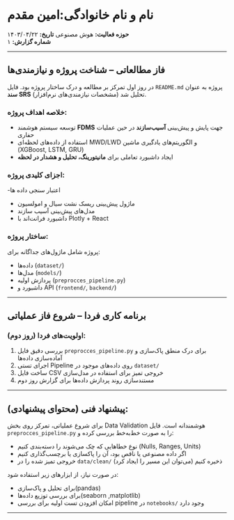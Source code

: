 # نام و نام خانوادگی:امین مقدم
**حوزه فعالیت:** هوش مصنوعی
**تاریخ:** ۱۴۰۳/۰۴/۲۲  
**شماره گزارش:** ۱  

---

##  فاز مطالعاتی – شناخت پروژه و نیازمندی‌ها

در روز اول تمرکز بر مطالعه و درک ساختار پروژه بود. فایل `README.md` پروژه به عنوان **سند SRS** (مشخصات نیازمندی‌های نرم‌افزار) تحلیل شد.

###  خلاصه اهداف پروژه:
- توسعه سیستم هوشمند **FDMS** جهت پایش و پیش‌بینی **آسیب‌سازند** در حین عملیات حفاری
- استفاده از داده‌های لحظه‌ای MWD/LWD و الگوریتم‌های یادگیری ماشین (XGBoost, LSTM, GRU)
- ایجاد داشبورد تعاملی برای **مانیتورینگ، تحلیل و هشدار در لحظه**

###  اجزای کلیدی پروژه:
-اعتبار سنجی داده ها
- ماژول پیش‌بینی ریسک نشت سیال و امولسیون
-  مدل‌های پیش‌بینی آسیب سازند
-  داشبورد فرانت‌اند با Plotly + React
###  ساختار پروژه:
پروژه شامل ماژول‌های جداگانه برای:
- داده‌ها (`dataset/`)
- مدل‌ها (`models/`)
- پردازش اولیه (`preprocces_pipeline.py`)
- داشبورد و API (`frontend/`, `backend/`)

---

##  برنامه کاری فردا – شروع فاز عملیاتی

###  اولویت‌های فردا (روز دوم):
1. بررسی دقیق فایل `preprocces_pipeline.py` برای درک منطق پاک‌سازی و آماده‌سازی داده‌ها
2. اجرای تستی Pipeline روی داده‌های موجود در `dataset/`
3. ساخت فایل CSV خروجی تمیز برای استفاده در مدل‌سازی
4. مستندسازی روند پردازش داده‌ها برای گزارش روز دوم

---

##  پیشنهاد فنی (محتوای پیشنهادی):
برای شروع عملیاتی، تمرکز روی بخش Data Validation هوشمندانه است. فایل `preprocces_pipeline.py` را به صورت خط‌به‌خط بررسی کرده و:
- نوع خطاهایی که چک می‌شوند را دسته‌بندی کنیم (Nulls, Ranges, Units)
- اگر داده مصنوعی یا ناقص بود، آن را پاکسازی یا برچسب‌گذاری کنیم
- خروجی تمیز شده را در `data/clean/` ذخیره کنیم (می‌توان این مسیر را ایجاد کرد)

در صورت نیاز، از ابزارهای زیر استفاده شود:
- برای تحلیل و پاک‌سازی(pandas)
-  برای بررسی توزیع داده‌ها(seaborn ,matplotlib)
- امکان افزودن تست اولیه برای بررسی pipeline در `notebooks/` وجود دارد

---


